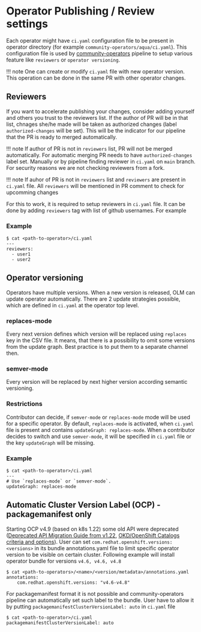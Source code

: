 # Operator Publishing / Review settings

Each operator might have `ci.yaml` configuration file to be present in operator directory (for example `community-operators/aqua/ci.yaml`). This configuration file is used by [community-operators](https://github.com/operator-framework/community-operators) pipeline to setup various feature like `reviewers` or `operator versioning`.

!!! note
    One can create or modify `ci.yaml` file with new operator version. This operation can be done in the same PR with other operator changes. 

## Reviewers

If you want to accelerate publishing your changes, consider adding yourself and others you trust to the reviewers list. If the author of PR will be in that list, chnages she/he made will be taken as authorized changes (label `authorized-changes` will be set). This will be the indicator for our pipeline that the PR is ready to merged automatically. 

!!! note
    If author of PR is not in `reviewers` list, PR will not be merged automatically. For automatic merging PR needs to have `authorized-changes` label set. Manually or by pipeline finding reviewer in `ci.yaml` on `main` branch. For security reasons we are not checking reviewers from a fork.

!!! note
    If auhor of PR is not in `reviewers` list and `reviewers` are present in `ci.yaml` file. All `reviewers` will be mentioned in PR comment to check for upcomming changes

For this to work, it is required to setup reviewers in `ci.yaml` file. It can be done by adding `reviewers` tag with list of github usernames. For example

### Example
```
$ cat <path-to-operator>/ci.yaml
---
reviewers:
  - user1 
  - user2

```

## Operator versioning
Operators have multiple versions. When a new version is released, OLM can update operator automatically. There are 2 update strategies possible, which are defined in `ci.yaml` at the operator top level.

### replaces-mode
Every next version defines which version will be replaced using `replaces` key in the CSV file. It means, that there is a possibility to omit some versions from the update graph. Best practice is to put them to a separate channel then.

### semver-mode
Every version will be replaced by next higher version according semantic versioning.

### Restrictions
Contributor can decide, if `semver-mode` or `replaces-mode` mode will be used for a specific operator. By default, `replaces-mode` is activated, when `ci.yaml` file is present and contains `updateGraph: replaces-mode`. When a contributor decides to switch and use `semver-mode`, it will be specified in `ci.yaml` file or the key `updateGraph` will be missing.

### Example
```
$ cat <path-to-operator>/ci.yaml
---
# Use `replaces-mode` or `semver-mode`.
updateGraph: replaces-mode
```

## Automatic Cluster Version Label (OCP) - packagemanifest only

Starting OCP v4.9 (based on k8s 1.22) some old API were deprecated ([Deprecated API Migration Guide from v1.22](https://kubernetes.io/docs/reference/using-api/deprecation-guide/#v1-22), [OKD/OpenShift Catalogs criteria and options](./packaging-required-criteria-ocp.md)). User can set `com.redhat.openshift.versions: <versions>` in its bundle annotations.yaml file to limit specific operator version to be visible on certain cluster. Following example will install operator bundle for versions `v4.6, v4.6, v4.8`
```
$ cat <path-to-operators>/<name>/<version/metadata>/annotations.yaml
annotations:
    com.redhat.openshift.versions: "v4.6-v4.8"
```
For packagemanifest format it is not possible and community-operators pipeline can automatically set such label to the bundle. User have to allow it by putting `packagemanifestClusterVersionLabel: auto` in `ci.yaml` file
```
$ cat <path-to-operator>/ci.yaml
packagemanifestClusterVersionLabel: auto
```